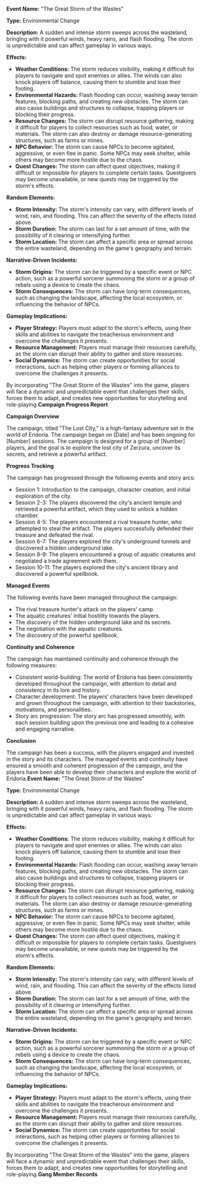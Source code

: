 **Event Name:** "The Great Storm of the Wastes"

**Type:** Environmental Change

**Description:** A sudden and intense storm sweeps across the wasteland, bringing with it powerful winds, heavy rains, and flash flooding. The storm is unpredictable and can affect gameplay in various ways.

**Effects:**

* **Weather Conditions:** The storm reduces visibility, making it difficult for players to navigate and spot enemies or allies. The winds can also knock players off balance, causing them to stumble and lose their footing.
* **Environmental Hazards:** Flash flooding can occur, washing away terrain features, blocking paths, and creating new obstacles. The storm can also cause buildings and structures to collapse, trapping players or blocking their progress.
* **Resource Changes:** The storm can disrupt resource gathering, making it difficult for players to collect resources such as food, water, or materials. The storm can also destroy or damage resource-generating structures, such as farms or mines.
* **NPC Behavior:** The storm can cause NPCs to become agitated, aggressive, or even flee in panic. Some NPCs may seek shelter, while others may become more hostile due to the chaos.
* **Quest Changes:** The storm can affect quest objectives, making it difficult or impossible for players to complete certain tasks. Questgivers may become unavailable, or new quests may be triggered by the storm's effects.

**Random Elements:**

* **Storm Intensity:** The storm's intensity can vary, with different levels of wind, rain, and flooding. This can affect the severity of the effects listed above.
* **Storm Duration:** The storm can last for a set amount of time, with the possibility of it clearing or intensifying further.
* **Storm Location:** The storm can affect a specific area or spread across the entire wasteland, depending on the game's geography and terrain.

**Narrative-Driven Incidents:**

* **Storm Origins:** The storm can be triggered by a specific event or NPC action, such as a powerful sorcerer summoning the storm or a group of rebels using a device to create the chaos.
* **Storm Consequences:** The storm can have long-term consequences, such as changing the landscape, affecting the local ecosystem, or influencing the behavior of NPCs.

**Gameplay Implications:**

* **Player Strategy:** Players must adapt to the storm's effects, using their skills and abilities to navigate the treacherous environment and overcome the challenges it presents.
* **Resource Management:** Players must manage their resources carefully, as the storm can disrupt their ability to gather and store resources.
* **Social Dynamics:** The storm can create opportunities for social interactions, such as helping other players or forming alliances to overcome the challenges it presents.

By incorporating "The Great Storm of the Wastes" into the game, players will face a dynamic and unpredictable event that challenges their skills, forces them to adapt, and creates new opportunities for storytelling and role-playing.**Campaign Progress Report**

**Campaign Overview**

The campaign, titled "The Lost City," is a high-fantasy adventure set in the world of Eridoria. The campaign began on [Date] and has been ongoing for [Number] sessions. The campaign is designed for a group of [Number] players, and the goal is to explore the lost city of Zerzura, uncover its secrets, and retrieve a powerful artifact.

**Progress Tracking**

The campaign has progressed through the following events and story arcs:

* Session 1: Introduction to the campaign, character creation, and initial exploration of the city.
* Session 2-3: The players discovered the city's ancient temple and retrieved a powerful artifact, which they used to unlock a hidden chamber.
* Session 4-5: The players encountered a rival treasure hunter, who attempted to steal the artifact. The players successfully defended their treasure and defeated the rival.
* Session 6-7: The players explored the city's underground tunnels and discovered a hidden underground lake.
* Session 8-9: The players encountered a group of aquatic creatures and negotiated a trade agreement with them.
* Session 10-11: The players explored the city's ancient library and discovered a powerful spellbook.

**Managed Events**

The following events have been managed throughout the campaign:

* The rival treasure hunter's attack on the players' camp.
* The aquatic creatures' initial hostility towards the players.
* The discovery of the hidden underground lake and its secrets.
* The negotiation with the aquatic creatures.
* The discovery of the powerful spellbook.

**Continuity and Coherence**

The campaign has maintained continuity and coherence through the following measures:

* Consistent world-building: The world of Eridoria has been consistently developed throughout the campaign, with attention to detail and consistency in its lore and history.
* Character development: The players' characters have been developed and grown throughout the campaign, with attention to their backstories, motivations, and personalities.
* Story arc progression: The story arc has progressed smoothly, with each session building upon the previous one and leading to a cohesive and engaging narrative.

**Conclusion**

The campaign has been a success, with the players engaged and invested in the story and its characters. The managed events and continuity have ensured a smooth and coherent progression of the campaign, and the players have been able to develop their characters and explore the world of Eridoria.**Event Name:** "The Great Storm of the Wastes"

**Type:** Environmental Change

**Description:** A sudden and intense storm sweeps across the wasteland, bringing with it powerful winds, heavy rains, and flash flooding. The storm is unpredictable and can affect gameplay in various ways.

**Effects:**

* **Weather Conditions:** The storm reduces visibility, making it difficult for players to navigate and spot enemies or allies. The winds can also knock players off balance, causing them to stumble and lose their footing.
* **Environmental Hazards:** Flash flooding can occur, washing away terrain features, blocking paths, and creating new obstacles. The storm can also cause buildings and structures to collapse, trapping players or blocking their progress.
* **Resource Changes:** The storm can disrupt resource gathering, making it difficult for players to collect resources such as food, water, or materials. The storm can also destroy or damage resource-generating structures, such as farms or mines.
* **NPC Behavior:** The storm can cause NPCs to become agitated, aggressive, or even flee in panic. Some NPCs may seek shelter, while others may become more hostile due to the chaos.
* **Quest Changes:** The storm can affect quest objectives, making it difficult or impossible for players to complete certain tasks. Questgivers may become unavailable, or new quests may be triggered by the storm's effects.

**Random Elements:**

* **Storm Intensity:** The storm's intensity can vary, with different levels of wind, rain, and flooding. This can affect the severity of the effects listed above.
* **Storm Duration:** The storm can last for a set amount of time, with the possibility of it clearing or intensifying further.
* **Storm Location:** The storm can affect a specific area or spread across the entire wasteland, depending on the game's geography and terrain.

**Narrative-Driven Incidents:**

* **Storm Origins:** The storm can be triggered by a specific event or NPC action, such as a powerful sorcerer summoning the storm or a group of rebels using a device to create the chaos.
* **Storm Consequences:** The storm can have long-term consequences, such as changing the landscape, affecting the local ecosystem, or influencing the behavior of NPCs.

**Gameplay Implications:**

* **Player Strategy:** Players must adapt to the storm's effects, using their skills and abilities to navigate the treacherous environment and overcome the challenges it presents.
* **Resource Management:** Players must manage their resources carefully, as the storm can disrupt their ability to gather and store resources.
* **Social Dynamics:** The storm can create opportunities for social interactions, such as helping other players or forming alliances to overcome the challenges it presents.

By incorporating "The Great Storm of the Wastes" into the game, players will face a dynamic and unpredictable event that challenges their skills, forces them to adapt, and creates new opportunities for storytelling and role-playing.**Gang Member Records**
